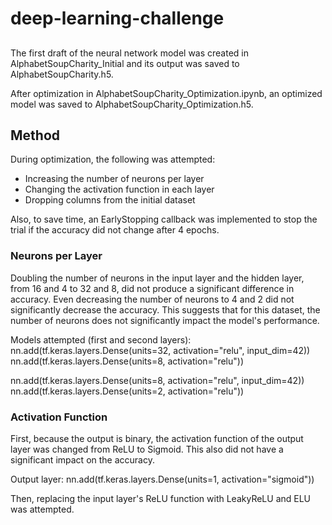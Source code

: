 # deep-learning-challenge

##
The first draft of the neural network model was created in AlphabetSoupCharity_Initial and its output was saved to AlphabetSoupCharity.h5.

After optimization in AlphabetSoupCharity_Optimization.ipynb, an optimized model was saved to AlphabetSoupCharity_Optimization.h5.


## Method
During optimization, the following was attempted:
* Increasing the number of neurons per layer
* Changing the activation function in each layer
* Dropping columns from the initial dataset

Also, to save time, an EarlyStopping callback was implemented to stop the trial if the accuracy did not change after 4 epochs.

### Neurons per Layer
Doubling the number of neurons in the input layer and the hidden layer, from 16 and 4 to 32 and 8, did not produce a significant difference in accuracy. Even decreasing the number of neurons to 4 and 2 did not significantly decrease the accuracy. This suggests that for this dataset, the number of neurons does not significantly impact the model's performance.

Models attempted (first and second layers):
nn.add(tf.keras.layers.Dense(units=32, activation="relu", input_dim=42))
nn.add(tf.keras.layers.Dense(units=8, activation="relu"))

nn.add(tf.keras.layers.Dense(units=8, activation="relu", input_dim=42))
nn.add(tf.keras.layers.Dense(units=2, activation="relu"))

### Activation Function
First, because the output is binary, the activation function of the output layer was changed from ReLU to Sigmoid. This also did not have a significant impact on the accuracy.

Output layer:
nn.add(tf.keras.layers.Dense(units=1, activation="sigmoid"))

Then, replacing the input layer's ReLU function with LeakyReLU and ELU was attempted.
